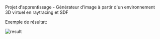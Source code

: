 Projet d'apprentissage - Générateur d'image à partir d'un environnement 3D virtuel en raytracing et SDF

Exemple de résultat:

![result](https://github.com/MaxPavet/RayTracing/assets/166588740/ad123cd0-f7b4-41f2-bcca-432cd32a96d5)
